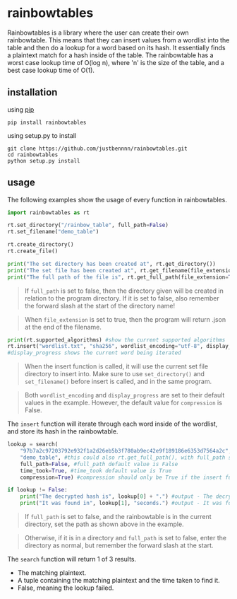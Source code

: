 # rainbowtables
Rainbowtables is a library where the user can create their own rainbowtable. This means that they can insert values
from a wordlist into the table and then do a lookup for a word based on its hash. It essentially finds a plaintext 
match for a hash inside of the table. The rainbowtable has a worst case lookup time of O(log n), where 'n' is the size
of the table, and a best case lookup time of O(1).

## installation
using [pip](https://pypi.org/project/rainbowtables "")

```
pip install rainbowtables
```

using setup.py to install

```
git clone https://github.com/justbennnn/rainbowtables.git
cd rainbowtables
python setup.py install
```

## usage
The following examples show the usage of every function in rainbowtables.

```python
import rainbowtables as rt

rt.set_directory("/rainbow_table", full_path=False)
rt.set_filename("demo_table")

rt.create_directory()
rt.create_file()

print("The set directory has been created at", rt.get_directory()) 
print("The set file has been created at", rt.get_filename(file_extension=True))
print("The full path of the file is", rt.get_full_path(file_extension=True))
```

> If `full_path` is set to false, then the directory given will be created in relation to the program directory. 
> If it is set to false, also remember the forward slash at the start of the directory name!

> When `file_extension` is set to true, then the program will return .json at the end of the filename.

```python
print(rt.supported_algorithms) #show the current supported algorithms
rt.insert("wordlist.txt", "sha256", wordlist_encoding="utf-8", display_progress=True, compression=True) 
#display_progress shows the current word being iterated
```

> When the insert function is called, it will use the current set file directory to insert into.
> Make sure to use `set_directory()` and `set_filename()` before insert is called, and in the same program.

> Both `wordlist_encoding` and `display_progress` are set to their default values in the example.
> However, the default value for `compression` is False.

The `insert` function will iterate through each word inside of the wordlist, and store its hash in the rainbowtable.

```python
lookup = search(
    "97b7a2c97203792e932f1a2d26eb5b3f780ab9ec42e9f189186e6353d7564a2c", 
    "demo_table", #this could also rt.get_full_path(), with full_path set to True
    full_path=False, #full_path default value is False
    time_took=True, #time_took default value is True
    compression=True) #compression should only be True if the insert function compressed the table

if lookup != False:
    print("The decrypted hash is", lookup[0] + ".") #output - The decrypted hash is https://www.youtube.com/watch?v=iik25wqIuFo.
    print("It was found in", lookup[1], "seconds.") #output - It was found in 0.5 seconds.
```

> If `full_path` is set to false, and the rainbowtable is in the current directory, set the path as shown above in the example.

> Otherwise, if it is in a directory and `full_path` is set to false, enter the directory as normal, but remember the forward slash
> at the start.

The `search` function will return 1 of 3 results. 
* The matching plaintext.
* A tuple containing the matching plaintext and the time taken to find it.
* False, meaning the lookup failed.